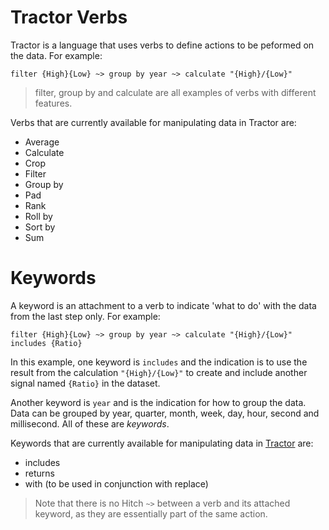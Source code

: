 # Tractor Verbs

Tractor is a language that uses verbs to define actions to be peformed on the data. For example:

```
filter {High}{Low} ~> group by year ~> calculate "{High}/{Low}" 
```

> filter, group by and calculate are all examples of verbs with different features.


Verbs that are currently available for manipulating data in Tractor are:

- Average
- Calculate
- Crop
- Filter
- Group by
- Pad
- Rank
- Roll by
- Sort by
- Sum


# Keywords

A keyword is an attachment to a verb to indicate 'what to do' with the data from the last step only. 
For example:

`filter {High}{Low} ~> group by year ~> calculate "{High}/{Low}" includes {Ratio}`

In this example, one keyword is `includes` and the indication is to use the result from the calculation `"{High}/{Low}"` to create and include another signal named `{Ratio}` in the dataset.

Another keyword is `year` and is the indication for how to group the data. Data can be grouped by year, quarter, month, week, day, hour, second and millisecond. All of these are *keywords*.

Keywords that are currently available for manipulating data in [Tractor](../../glossary.md#tractor) are:

- includes
- returns
- with (to be used in conjunction with replace)

>Note that there is no Hitch `~>` between a verb and its attached keyword, as they are essentially part of the same action.
